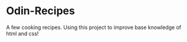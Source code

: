 # Odin-Recipes

A few cooking recipes. Using this project to improve base knowledge of html and css!